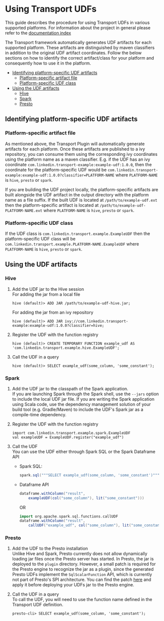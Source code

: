 # Using Transport UDFs

This guide describes the procedure for using Transport UDFs in various
supported platforms. For information about the project in general
please refer to the [documentation index](/README.md#documentation)

The Transport framework automatically generates UDF artifacts for each
supported platform. These artifacts are distinguished by maven
classifiers in addition to the original UDF artifact
coordinates. Follow the below sections on how to identify the correct
artifact/class for your platform and consequently how to use it in the
platform.

- [Identifying platform-specific UDF artifacts](#identifying-platform-specific-udf-artifacts)
  - [Platform-specific artifact file](#platform-specific-artifact-file)
  - [Platform-specific UDF class](#platform-specific-udf-class)
- [Using the UDF artifacts](#using-the-udf-artifacts)
  - [Hive](#hive)
  - [Spark](#spark)
  - [Presto](#presto)

## Identifying platform-specific UDF artifacts

### Platform-specific artifact file

As mentioned above, the Transport Plugin will automatically generate
artifacts for each platform. Once these artifacts are published to a
ivy repository, you can consume them using the corresponding ivy
coordinates using the platform name as a maven classifier. E.g. if the
UDF has an ivy coordinate
`com.linkedin.transport-example:example-udf:1.0.0`, then the
coordinate for the platform-specific UDF would be
`com.linkedin.transport-example:example-udf:1.0.0?classifier=PLATFORM-NAME`
where `PLATFORM-NAME` is `hive`, `presto` or `spark`.

If you are building the UDF project locally, the platform-specific
artifacts are built alongside the UDF artifact in the output directory
with the platform name as a file suffix. If the built UDF is located
at `/path/to/example-udf.ext` then the platform-specific artifact is
located at `/path/to/example-udf-PLATFORM-NAME.ext` where
`PLATFORM-NAME` is `hive`, `presto` or `spark`.

### Platform-specific UDF class

If the UDF class is `com.linkedin.transport.example.ExampleUDF` then
the platform-specific UDF class will be
`com.linkedin.transport.example.PLATFORM-NAME.ExampleUDF` where
`PLATFORM-NAME` is `hive`, `presto` or `spark`.

## Using the UDF artifacts

### Hive

1. Add the UDF jar to the Hive session  
   For adding the jar from a local file

   ```
   hive (default)> ADD JAR /path/to/example-udf-hive.jar;
   ```

   For adding the jar from an ivy repository

   ```
   hive (default)> ADD JAR ivy://com.linkedin.transport-example:example-udf:1.0.0?classifier=hive;
   ```

2. Register the UDF with the function registry

   ```
   hive (default)> CREATE TEMPORARY FUNCTION example_udf AS 'com.linkedin.transport.example.hive.ExampleUDF';
   ```

3. Call the UDF in a query
   ```
   hive (default)> SELECT example_udf(some_column, 'some_constant');
   ```

### Spark

1. Add the UDF jar to the classpath of the Spark application.  
   If you are launching Spark through the Spark shell, use the
   `--jars` option to include the local UDF jar file. If you are
   writing the Spark application using Scala code, use the dependency
   management solution of your build tool (e.g. Gradle/Maven) to
   include the UDF's Spark jar as a compile-time dependency.

2. Register the UDF with the function registry

   ```
   import com.linkedin.transport.example.spark.ExampleUDF
   val exampleUDF = ExampleUDF.register("example_udf")
   ```

3. Call the UDF  
   You can use the UDF either through Spark SQL or the Spark Dataframe API
   - Spark SQL:
     ```scala
     spark.sql("""SELECT example_udf(some_column, 'some_constant')""")
     ```
   - Dataframe API
     ```scala
     dataframe.withColumn("result",
         exampleUDF(col("some_column"), lit("some_constant")))
     ```
     OR
     ```scala
     import org.apache.spark.sql.functions.callUDF
     dataframe.withColumn("result",
         callUDF("example_udf", col("some_column"), lit("some_constant")))
     ```

### Presto

1. Add the UDF to the Presto installation  
   Unlike Hive and Spark, Presto currently does not allow dynamically
   loading jar files once the Presto server has started. In Presto,
   the jar is deployed to the `plugin` directory. However, a small
   patch is required for the Presto engine to recognize the jar as a
   plugin, since the generated Presto UDFs implement the
   `SqlScalarFunction` API, which is currently not part of Presto's
   SPI architecture. You can find the patch
   [here](transport-udfs-presto.patch) and apply it before deploying
   your UDFs jar to the Presto engine.

2. Call the UDF in a query  
   To call the UDF, you will need to use the function name defined in the Transport UDF definition.
   ```
   presto-cli> SELECT example_udf(some_column, 'some_constant');
   ```

